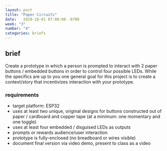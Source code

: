 ```yaml
---
layout: post
title: "Paper Circuits"
date:   2020-10-01 07:00:00 -0700
week: "3"
number: "4"
categories: briefs
---
```


## brief

Create a prototype in which a person is prompted to interact with 2 paper buttons / embedded buttons in order to control four possible LEDs. While the specifics are up to you one general goal for this project is to create a context/story that incentivizes interaction with your prototype.


### requirements

* target platform: ESP32
* uses at least two unique, original designs for buttons constructed out of paper / cardboard and copper tape (at a minimum: one momentary and one toggle)
* uses at least four embedded / disguised LEDs as outputs
* prompts or rewards audience/user interaction
* prototype is fully-enclosed (no breadboard or wires visible)
* document final version via video demo, present to class as a video
